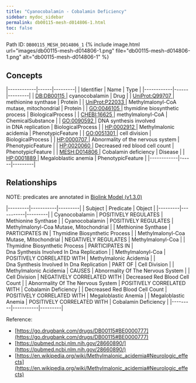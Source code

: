 ```yaml
---
title: "Cyanocobalamin - Cobalamin Deficiency"
sidebar: mydoc_sidebar
permalink: db00115-mesh-d014806-1.html
toc: false 
---
```



Path ID: `DB00115_MESH_D014806_1`
{% include image.html url="images/db00115-mesh-d014806-1.png" file="db00115-mesh-d014806-1.png" alt="db00115-mesh-d014806-1" %}

## Concepts

|------------|------|---------|
| Identifier | Name | Type    |
|------------|------|---------|
| <a href="https://identifiers.org/DB:DB00115">DB:DB00115 </a> | cyanocobalamin | Drug |
| <a href="https://identifiers.org/UniProt:Q99707">UniProt:Q99707 </a> | methionine synthase | Protein |
| <a href="https://identifiers.org/UniProt:P22033">UniProt:P22033 </a> | Methylmalonyl-CoA mutase, mitochondrial | Protein |
| <a href="https://identifiers.org/GO:0046105">GO:0046105 </a> | thymidine biosynthetic process | BiologicalProcess |
| <a href="https://identifiers.org/CHEBI:16625">CHEBI:16625 </a> | methylmalonyl-CoA | ChemicalSubstance |
| <a href="https://identifiers.org/GO:0090592">GO:0090592 </a> | DNA synthesis involved in DNA replication | BiologicalProcess |
| <a href="https://identifiers.org/HP:0002912">HP:0002912 </a> | Methylmalonic acidemia | PhenotypicFeature |
| <a href="https://identifiers.org/GO:0051301">GO:0051301 </a> | cell division | BiologicalProcess |
| <a href="https://identifiers.org/HP:0000707">HP:0000707 </a> | Abnormality of the nervous system | PhenotypicFeature |
| <a href="https://identifiers.org/HP:0020060">HP:0020060 </a> | Decreased red blood cell count | PhenotypicFeature |
| <a href="https://identifiers.org/MESH:D014806">MESH:D014806 </a> | Cobalamin deficiency | Disease |
| <a href="https://identifiers.org/HP:0001889">HP:0001889 </a> | Megaloblastic anemia | PhenotypicFeature |
|------------|------|---------|

## Relationships


NOTE: predicates are annotated in <a href="https://github.com/biolink/biolink-model/releases/tag/v1.3.0">Biolink Model (v1.3.0)</a>

|---------|-----------|---------|
| Subject | Predicate | Object  |
|---------|-----------|---------|
| Cyanocobalamin | POSITIVELY REGULATES | Methionine Synthase |
| Cyanocobalamin | POSITIVELY REGULATES | Methylmalonyl-Coa Mutase, Mitochondrial |
| Methionine Synthase | PARTICIPATES IN | Thymidine Biosynthetic Process |
| Methylmalonyl-Coa Mutase, Mitochondrial | NEGATIVELY REGULATES | Methylmalonyl-Coa |
| Thymidine Biosynthetic Process | PARTICIPATES IN | Dna Synthesis Involved In Dna Replication |
| Methylmalonyl-Coa | POSITIVELY CORRELATED WITH | Methylmalonic Acidemia |
| Dna Synthesis Involved In Dna Replication | PART OF | Cell Division |
| Methylmalonic Acidemia | CAUSES | Abnormality Of The Nervous System |
| Cell Division | NEGATIVELY CORRELATED WITH | Decreased Red Blood Cell Count |
| Abnormality Of The Nervous System | POSITIVELY CORRELATED WITH | Cobalamin Deficiency |
| Decreased Red Blood Cell Count | POSITIVELY CORRELATED WITH | Megaloblastic Anemia |
| Megaloblastic Anemia | POSITIVELY CORRELATED WITH | Cobalamin Deficiency |
|---------|-----------|---------|

Reference: 
  - [https://go.drugbank.com/drugs/DB00115#BE0000777](https://go.drugbank.com/drugs/DB00115#BE0000777)
  - [https://pubmed.ncbi.nlm.nih.gov/28660890/](https://pubmed.ncbi.nlm.nih.gov/28660890/)
  - [https://en.wikipedia.org/wiki/Methylmalonic_acidemia#Neurologic_effects](https://en.wikipedia.org/wiki/Methylmalonic_acidemia#Neurologic_effects)
